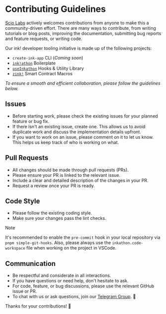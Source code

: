 # Contributing Guidelines

[Scio Labs](https://scio.xyz) actively welcomes contributions from anyone to make this a community-driven effort. There are many ways to contribute, from writing tutorials or blog posts, improving the documentation, submitting bug reports and feature requests, or writing code.

Our ink! developer tooling initiative is made up of the following projects:

- `create-ink-app` CLI (_Coming soon_)
- [`ink!athon`](https://github.com/scio-labs/inkathon) Boilerplate
- [`useInkathon`](https://github.com/scio-labs/use-inkathon) Hooks & Utility Library
- [`zink!`](https://github.com/scio-labs/zink) Smart Contract Macros

_To ensure a smooth and efficient collaboration, please follow the guidelines below._

## Issues

- Before starting work, please check the existing issues for your planned feature or bug fix.
- If there isn't an existing issue, create one. This allows us to avoid duplicate work and discuss the implementation details upfront.
- If you want to work on an issue, please comment on it to let us know. This helps us keep track of who is working on what.

## Pull Requests

- All changes should be made through pull requests (PRs).
- Please ensure your PR is linked to the relevant issue.
- Include a clear and detailed description of the changes in your PR.
- Request a review once your PR is ready.

## Code Style

- Please follow the existing coding style.
- Make sure your changes pass the lint checks.

> [!NOTE]  
> It's recommended to enable the `pre-commit` hook in your local repository via `pnpm simple-git-hooks`. Also, please always use the `inkathon.code-workspace` file when working on the project in VSCode.

## Communication

- Be respectful and considerate in all interactions.
- If you have questions or need help, don't hesitate to ask.
- For code, feature, or bug discussions, please use the relevant GitHub issue or PR.
- To chat with us or ask questions, join our [Telegram Group](https://t.me/inkathon). 💬

Thanks for your contributions! 🙏
